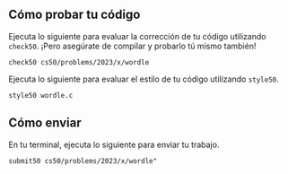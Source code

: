 Cómo probar tu código
---------------------

Ejecuta lo siguiente para evaluar la corrección de tu código utilizando `check50`. ¡Pero asegúrate de compilar y probarlo tú mismo también!

    check50 cs50/problems/2023/x/wordle
    

Ejecuta lo siguiente para evaluar el estilo de tu código utilizando `style50`.

    style50 wordle.c
    

Cómo enviar
-------------

En tu terminal, ejecuta lo siguiente para enviar tu trabajo.

    submit50 cs50/problems/2023/x/wordle"
